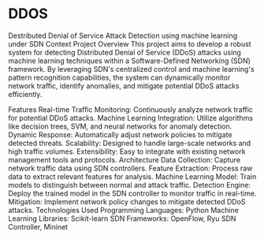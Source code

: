 # DDOS
Destributed Denial of Service Attack Detection using machine learning under SDN Context
Project Overview
This project aims to develop a robust system for detecting Distributed Denial of Service (DDoS) attacks using machine learning techniques within a Software-Defined Networking (SDN) framework. By leveraging SDN's centralized control and machine learning's pattern recognition capabilities, the system can dynamically monitor network traffic, identify anomalies, and mitigate potential DDoS attacks efficiently.

Features
Real-time Traffic Monitoring: Continuously analyze network traffic for potential DDoS attacks.
Machine Learning Integration: Utilize algorithms like decision trees, SVM, and neural networks for anomaly detection.
Dynamic Response: Automatically adjust network policies to mitigate detected threats.
Scalability: Designed to handle large-scale networks and high traffic volumes.
Extensibility: Easy to integrate with existing network management tools and protocols.
Architecture
Data Collection: Capture network traffic data using SDN controllers.
Feature Extraction: Process raw data to extract relevant features for analysis.
Machine Learning Model: Train models to distinguish between normal and attack traffic.
Detection Engine: Deploy the trained model in the SDN controller to monitor traffic in real-time.
Mitigation: Implement network policy changes to mitigate detected DDoS attacks.
Technologies Used
Programming Languages: Python
Machine Learning Libraries:  Scikit-learn
SDN Frameworks: OpenFlow, Ryu SDN Controller, Mininet
